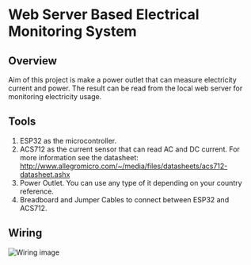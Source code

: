 # Web Server Based Electrical Monitoring System
## Overview
Aim of this project is make a power outlet that can measure electricity current and power. The result can be read from the local web server for monitoring electricity usage.
## Tools
1. ESP32 as the microcontroller.
2. ACS712 as the current sensor that can read AC and DC current. For more information see the datasheet: http://www.allegromicro.com/~/media/files/datasheets/acs712-datasheet.ashx
3. Power Outlet. You can use any type of it depending on your country reference.
4. Breadboard and Jumper Cables to connect between ESP32 and ACS712.
## Wiring
![Wiring image](https://github.com/raihannur45/Web-Server-Based-Electrical-Monitoring-System/blob/main/wiring/Rangkaian.png)
